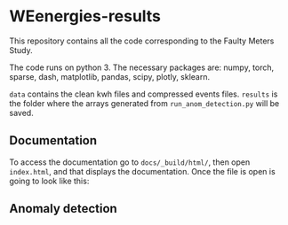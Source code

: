 # WEenergies-results
This repository contains all the code corresponding to the Faulty Meters Study.

The code runs on python 3. The necessary packages are: numpy, torch, sparse, dash, matplotlib, pandas, scipy,
plotly, sklearn.

```data``` contains the clean kwh files and compressed events files.
```results``` is the folder where the arrays generated from ```run_anom_detection.py``` will be saved.


## Documentation

To access the documentation go to ```docs/_build/html/```, then open ```index.html```, and that displays the documentation. 
Once the file is open is going to look like this:



## Anomaly detection

